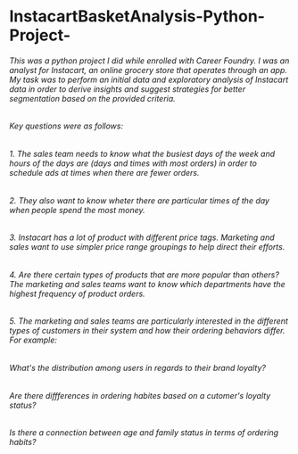 # InstacartBasketAnalysis-Python-Project-
###### This was a python project I did while enrolled with Career Foundry. I was an analyst for Instacart, an online grocery store that operates through an app. My task was to perform an initial data and exploratory analysis of Instacart data in order to derive insights and suggest strategies for better segmentation based on the provided criteria. 
###### Key questions were as follows: 
###### 1. The sales team needs to know what the busiest days of the week and hours of the days are (days and times with most orders) in order to schedule ads at times when there are fewer orders. 
###### 2. They also want to know wheter there are particular times of the day when people spend the most money. 
###### 3. Instacart has a lot of product with different price tags. Marketing and sales want to use simpler price range groupings to help direct their efforts. 
###### 4. Are there certain types of products that are more popular than others? The marketing and sales teams want to know which departments have the highest frequency of product orders. 
###### 5. The marketing and sales teams are particularly interested in the different types of customers in their system and how their ordering behaviors differ. For example: 
######    What's the distribution among users in regards to their brand loyalty? 
######    Are there diffferences in ordering habites based on a cutomer's loyalty status? 
######    Is there a connection between age and family status in terms of ordering habits? 
